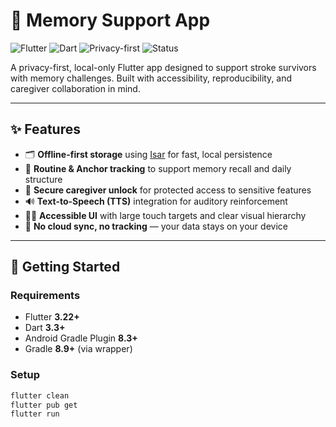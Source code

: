 # 🧠 Memory Support App

![Flutter](https://img.shields.io/badge/Flutter-3.22%2B-blue)
![Dart](https://img.shields.io/badge/Dart-3.3%2B-blue)
![Privacy-first](https://img.shields.io/badge/Privacy-Local%20Only-green)
![Status](https://img.shields.io/badge/Status-Active%20Development-yellow)

A privacy-first, local-only Flutter app designed to support stroke survivors with memory challenges. Built with accessibility, reproducibility, and caregiver collaboration in mind.

---

## ✨ Features

- 🗂️ **Offline-first storage** using [Isar](https://isar.dev/) for fast, local persistence  
- 🧭 **Routine & Anchor tracking** to support memory recall and daily structure  
- 🔐 **Secure caregiver unlock** for protected access to sensitive features  
- 🔊 **Text-to-Speech (TTS)** integration for auditory reinforcement  
- 🧑‍🦯 **Accessible UI** with large touch targets and clear visual hierarchy  
- 🚫 **No cloud sync, no tracking** — your data stays on your device  

---

## 🚀 Getting Started

### Requirements

- Flutter **3.22+**
- Dart **3.3+**
- Android Gradle Plugin **8.3+**
- Gradle **8.9+** (via wrapper)

### Setup

```bash
flutter clean
flutter pub get
flutter run
